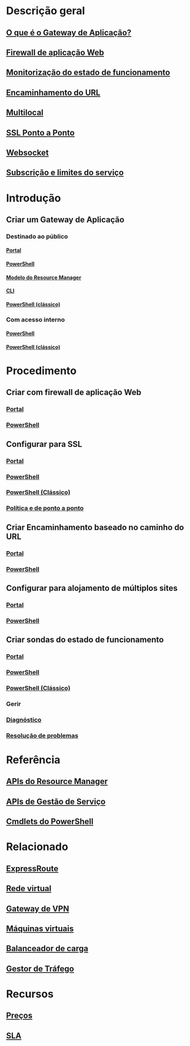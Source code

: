 # Descrição geral
## [O que é o Gateway de Aplicação?](application-gateway-introduction.md)
## [Firewall de aplicação Web](application-gateway-webapplicationfirewall-overview.md)
## [Monitorização do estado de funcionamento](application-gateway-probe-overview.md)
## [Encaminhamento do URL](application-gateway-url-route-overview.md)
## [Multilocal](application-gateway-multi-site-overview.md)
## [SSL Ponto a Ponto](application-gateway-backend-ssl.md)
## [Websocket](application-gateway-websocket.md)
## [Subscrição e limites do serviço](../azure-subscription-service-limits.md#application-gateway-limits.md)
# Introdução
## Criar um Gateway de Aplicação
### Destinado ao público
#### [Portal](application-gateway-create-gateway-portal.md)
#### [PowerShell](application-gateway-create-gateway-arm.md)
#### [Modelo do Resource Manager](application-gateway-create-gateway-arm-template.md)
#### [CLI](application-gateway-create-gateway-arm-template.md)
#### [PowerShell (clássico)](application-gateway-create-gateway-arm-template.md)
### Com acesso interno
#### [PowerShell](application-gateway-ilb-arm.md)
#### [PowerShell (clássico)](application-gateway-ilb.md)
# Procedimento
## Criar com firewall de aplicação Web
### [Portal](application-gateway-web-application-firewall-portal.md)
### [PowerShell](application-gateway-web-application-firewall-powershell.md)
## Configurar para SSL
### [Portal](application-gateway-ssl-portal.md)
### [PowerShell](application-gateway-ssl-arm.md)
### [PowerShell (Clássico)](application-gateway-ssl.md)
### [Política e de ponto a ponto](application-gateway-end-to-end-ssl-powershell.md)
## Criar Encaminhamento baseado no caminho do URL
### [Portal](application-gateway-create-url-route-portal.md)
### [PowerShell](application-gateway-create-url-route-arm-ps.md)
## Configurar para alojamento de múltiplos sites
### [Portal](application-gateway-create-multisite-portal.md)
### [PowerShell](application-gateway-create-multisite-azureresourcemanager-powershell.md)
## Criar sondas do estado de funcionamento
### [Portal](application-gateway-create-probe-portal.md)
### [PowerShell](application-gateway-create-probe-ps.md)
### [PowerShell (Clássico)](application-gateway-create-probe-classic-ps.md)
### Gerir
### [Diagnóstico](application-gateway-diagnostics.md)
### [Resolução de problemas](application-gateway-troubleshooting-502.md)
# Referência
## [APIs do Resource Manager](https://msdn.microsoft.com/library/azure/mt684941)
## [APIs de Gestão de Serviço](https://msdn.microsoft.com/library/azure/mt299393)
## [Cmdlets do PowerShell](https://go.microsoft.com/fwlink/p/?LinkId=536407)
# Relacionado
## [ExpressRoute](https://azure.microsoft.com/documentation/services/expressroute/)
## [Rede virtual](https://azure.microsoft.com/documentation/services/virtual-network/)
## [Gateway de VPN](https://azure.microsoft.com/documentation/services/vpn-gateway/)
## [Máquinas virtuais](https://azure.microsoft.com/documentation/services/virtual-machines/)
## [Balanceador de carga](https://azure.microsoft.com/documentation/services/load-balancer/)
## [Gestor de Tráfego](https://azure.microsoft.com/documentation/services/traffic-manager/)
# Recursos
## [Preços](https://azure.microsoft.com/pricing/details/application-gateway/)
## [SLA](https://azure.microsoft.com/support/legal/sla/)

<!--HONumber=Nov16_HO2-->


